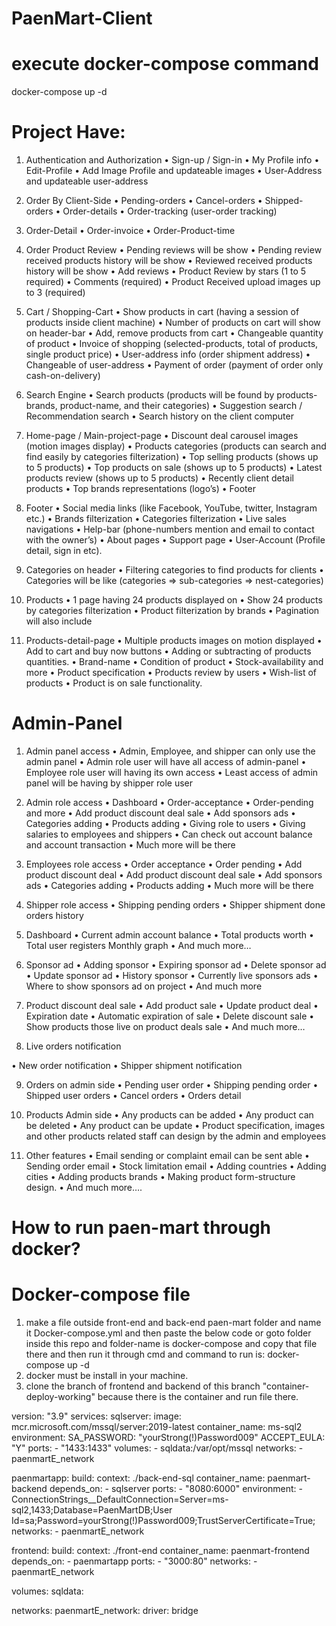 # PaenMart-Client

# execute docker-compose command

docker-compose up -d

# Project Have:

1. Authentication and Authorization
   • Sign-up / Sign-in
   • My Profile info
   • Edit-Profile
   • Add Image Profile and updateable images
   • User-Address and updateable user-address
2. Order By Client-Side
   • Pending-orders
   • Cancel-orders
   • Shipped-orders
   • Order-details
   • Order-tracking (user-order tracking)

3. Order-Detail
   • Order-invoice
   • Order-Product-time

4. Order Product Review
   • Pending reviews will be show
   • Pending review received products history will be show
   • Reviewed received products history will be show
   • Add reviews
   • Product Review by stars (1 to 5 required)
   • Comments (required)
   • Product Received upload images up to 3 (required)

5. Cart / Shopping-Cart
   • Show products in cart (having a session of products inside client machine)
   • Number of products on cart will show on header-bar
   • Add, remove products from cart
   • Changeable quantity of product
   • Invoice of shopping (selected-products, total of products, single product price)
   • User-address info (order shipment address)
   • Changeable of user-address
   • Payment of order (payment of order only cash-on-delivery)

6. Search Engine
   • Search products (products will be found by products-brands, product-name, and their categories)
   • Suggestion search / Recommendation search
   • Search history on the client computer

7. Home-page / Main-project-page
   • Discount deal carousel images (motion images display)
   • Products categories (products can search and find easily by categories filterization)
   • Top selling products (shows up to 5 products)
   • Top products on sale (shows up to 5 products)
   • Latest products review (shows up to 5 products)
   • Recently client detail products
   • Top brands representations (logo’s)
   • Footer

8. Footer
   • Social media links (like Facebook, YouTube, twitter, Instagram etc.)
   • Brands filterization
   • Categories filterization
   • Live sales navigations
   • Help-bar (phone-numbers mention and email to contact with the owner’s)
   • About pages
   • Support page
   • User-Account (Profile detail, sign in etc).

9. Categories on header
   • Filtering categories to find products for clients
   • Categories will be like (categories => sub-categories => nest-categories)

10. Products
    • 1 page having 24 products displayed on
    • Show 24 products by categories filterization
    • Product filterization by brands
    • Pagination will also include

11. Products-detail-page
    • Multiple products images on motion displayed
    • Add to cart and buy now buttons
    • Adding or subtracting of products quantities.
    • Brand-name
    • Condition of product
    • Stock-availability and more
    • Product specification
    • Products review by users
    • Wish-list of products
    • Product is on sale functionality.

# Admin-Panel

1. Admin panel access
   • Admin, Employee, and shipper can only use the admin panel
   • Admin role user will have all access of admin-panel
   • Employee role user will having its own access
   • Least access of admin panel will be having by shipper role user

2. Admin role access
   • Dashboard
   • Order-acceptance
   • Order-pending and more
   • Add product discount deal sale
   • Add sponsors ads
   • Categories adding
   • Products adding
   • Giving role to users
   • Giving salaries to employees and shippers
   • Can check out account balance and account transaction
   • Much more will be there

3. Employees role access
   • Order acceptance
   • Order pending
   • Add product discount deal
   • Add product discount deal sale
   • Add sponsors ads
   • Categories adding
   • Products adding
   • Much more will be there

4. Shipper role access
   • Shipping pending orders
   • Shipper shipment done orders history

5. Dashboard
   • Current admin account balance
   • Total products worth
   • Total user registers
   Monthly graph
   • And much more…

6. Sponsor ad
   • Adding sponsor
   • Expiring sponsor ad
   • Delete sponsor ad
   • Update sponsor ad
   • History sponsor
   • Currently live sponsors ads
   • Where to show sponsors ad on project
   • And much more

7. Product discount deal sale
   • Add product sale
   • Update product deal
   • Expiration date
   • Automatic expiration of sale
   • Delete discount sale
   • Show products those live on product deals sale
   • And much more…

8. Live orders notification

• New order notification
• Shipper shipment notification

9. Orders on admin side
   • Pending user order
   • Shipping pending order
   • Shipped user orders
   • Cancel orders
   • Orders detail

10. Products Admin side
    • Any products can be added
    • Any product can be deleted
    • Any product can be update
    • Product specification, images and other products related staff can design by the admin and employees

11. Other features
    • Email sending or complaint email can be sent able
    • Sending order email
    • Stock limitation email
    • Adding countries
    • Adding cities
    • Adding products brands
    • Making product form-structure design.
    • And much more….

# How to run paen-mart through docker?
# Docker-compose file

1. make a file outside front-end and back-end paen-mart folder and name it Docker-compose.yml and then paste the below code or goto folder inside this repo and folder-name is docker-compose and copy that file there and then run it through cmd and command to run is: docker-compose up -d
2. docker must be install in your machine.
3. clone the branch of frontend and backend of this branch "container-deploy-working" because there is the container and run file there.


version: "3.9"
services:
  sqlserver:
    image: mcr.microsoft.com/mssql/server:2019-latest
    container_name: ms-sql2
    environment:
      SA_PASSWORD: "yourStrong(!)Password009"
      ACCEPT_EULA: "Y"
    ports:
      - "1433:1433"
    volumes:
      - sqldata:/var/opt/mssql
    networks:
      - paenmartE_network

  paenmartapp:
    build:
      context: ./back-end-sql
    container_name: paenmart-backend
    depends_on:
      - sqlserver
    ports:
      - "8080:6000"
    environment:
      - ConnectionStrings__DefaultConnection=Server=ms-sql2,1433;Database=PaenMartDB;User Id=sa;Password=yourStrong(!)Password009;TrustServerCertificate=True;
    networks:
      - paenmartE_network

  frontend:
    build:
      context: ./front-end
    container_name: paenmart-frontend
    depends_on:
      - paenmartapp
    ports:
      - "3000:80"
    networks:
      - paenmartE_network

volumes:
  sqldata:

networks:
  paenmartE_network:
    driver: bridge
